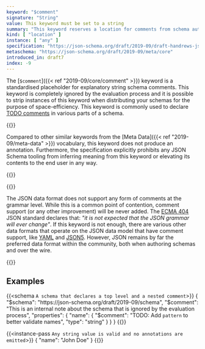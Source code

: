 ```yaml
---
keyword: "$comment"
signature: "String"
value: This keyword must be set to a string
summary: "This keyword reserves a location for comments from schema authors to readers or maintainers of the schema."
kind: [ "location" ]
instance: [ "any" ]
specification: "https://json-schema.org/draft/2019-09/draft-handrews-json-schema-02#rfc.section.8.3"
metaschema: "https://json-schema.org/draft/2019-09/meta/core"
introduced_in: draft7
index: -9
---
```


The [`$comment`]({{< ref "2019-09/core/comment" >}}) keyword is a
standardised placeholder for explanatory string schema comments. This
keyword is completely ignored by the evaluation process and it is possible
to strip instances of this keyword when distributing your schemas for the
purpose of space-efficiency. This keyword is commonly used to declare [TODO
comments](https://en.wikipedia.org/wiki/Comment_%28computer_programming%29#Tags)
in various parts of a schema.

{{<common-pitfall>}}

Compared to other similar keywords from the [Meta Data]({{< ref
"2019-09/meta-data" >}}) vocabulary, this keyword does not produce an
annotation. Furthermore, the specification explicitly prohibits any JSON Schema
tooling from inferring meaning from this keyword or elevating its contents to
the end user in any way.

{{</common-pitfall>}}

{{<learning-more>}}

The JSON data format does not support any form of comments at the grammar
level. While this is a common point of contention, comment support (or any
other improvement) will be never added. The [ECMA
404](https://ecma-international.org/publications-and-standards/standards/ecma-404/)
JSON standard declares that: *"it is not expected that the JSON grammar will
ever change"*. If this keyword is not enough, there are various other data
formats that operate on the JSON data model that have comment support, like
[YAML](https://yaml.org) and [JSON5](https://json5.org).  However, JSON remains
by far the preferred data format within the community, both when authoring
schemas and over the wire.

{{</learning-more>}}

## Examples

{{<schema `A schema that declares a top level and a nested comment`>}}
{
  "$schema": "https://json-schema.org/draft/2019-09/schema",
  "$comment": "This is an internal note about the schema that is ignored by the evaluation process",
  "properties": {
    "name": {
      "$comment": "TODO: Add `pattern` to better validate names",
      "type": "string"
    }
  }
}
{{</schema>}}

{{<instance-pass `Any string value is valid and no annotations are emitted`>}}
{ "name": "John Doe" }
{{</instance-pass>}}
